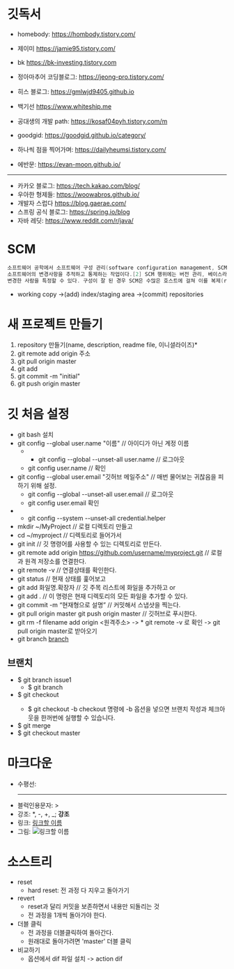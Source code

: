 # 깃독서
* homebody: https://hombody.tistory.com/
* 제이미 https://jamie95.tistory.com/
* bk https://bk-investing.tistory.com
* 정아마추어 코딩블로그: https://jeong-pro.tistory.com/
* 히스 블로그: https://gmlwjd9405.github.io
* 백기선 https://www.whiteship.me
* 공대생의 개발 path: https://kosaf04pyh.tistory.com/m
* goodgid: https://goodgid.github.io/category/
* 하나씩 점을 찍어가며: https://dailyheumsi.tistory.com/

* 에반문: https://evan-moon.github.io/
------

* 카카오 블로그: https://tech.kakao.com/blog/
* 우아한 형제들: https://woowabros.github.io/
* 개발자 스럽다 https://blog.gaerae.com/
* 스프링 공식 블로그: https://spring.io/blog
* 자바 레딧: https://www.reddit.com/r/java/


# SCM
```java
소프트웨어 공학에서 소프트웨어 구성 관리(software configuration management, SCM, S/W CM)[1]는 더 범위가 큰 구성 관리의 학문간 분야의 일부인, 
소프트웨어의 변경사항을 추적하고 통제하는 작업이다.[2] SCM 행위에는 버전 관리, 베이스라인 확립이 포함된다. 무언가 잘못되는 경우 SCM은 변경사항과 
변경한 사람을 특정할 수 있다. 구성이 잘 된 경우 SCM은 수많은 호스트에 걸쳐 이를 복제(replicate)하는 방법을 결정한다.
```
* working copy ->(add) index/staging area ->(commit) repositories

# 새 프로젝트 만들기
1. repository 만들기(name, description, readme file, 이니셜라이즈)*
2. git remote add origin 주소
3. git pull origin master
4. git add 
5. git commit -m "initial"
6. git push origin master

# 깃 처음 설정
* git bash 설치
* git config --global user.name "이름"  // 아이디가 아닌 계정 이름
	* - git config --global --unset-all user.name // 로그아웃
	* git config user.name // 확인
* git config --global user.email "깃허브 메일주소" // 매번 물어보는 귀찮음을 피하기 위해 설정. 
	*  git config --global --unset-all user.email // 로그아웃
	* git config user.email 확인
* - git config --system --unset-all credential.helper
* mkdir ~/MyProject   // 로컬 디렉토리 만들고
* cd ~/myproject      // 디렉토리로 들어가서
* git init            // 깃 명령어를 사용할 수 있는 디렉토리로 만든다.
* git remote add origin https://github.com/username/myproject.git // 로컬과 원격 저장소를 연결한다.
* git remote -v // 연결상태를 확인한다.
* git status          // 현재 상태를 훑어보고
* git add 화일명.확장자  // 깃 주목 리스트에 화일을 추가하고 or
* git add .           // 이 명령은 현재 디렉토리의 모든 화일을 추가할 수 있다.
* git commit -m “현재형으로 설명” // 커밋해서 스냅샷을 찍는다.
* git pull origin master
git push origin master // 깃허브로 푸시한다.
* git rm -f filename add origin <원격주소>  -> * git remote -v 로 확인 -> git pull origin master로 받아오기
* git branch [branch](https://wayhome25.github.io/git/2017/07/08/git-first-pull-request-story/)

## 브랜치
* $ git branch issue1
	* $ git branch
* $ git checkout <branch>
	* $ git checkout -b <branch> checkout 명령에 -b 옵션을 넣으면 브랜치 작성과 체크아웃을 한꺼번에 실행할 수 있습니다.
* $ git merge <commit>
* $ git checkout master


# 마크다운
* 수평선: <hr/>
* 블럭인용문자: >
* 강조: *, -, +, _;  **강조**
* 링크: [링크할 이름](링크주소)
* 그림: ![링크할 이름](그림주소)


# 소스트리
* reset
	* hard reset: 전 과정 다 지우고 돌아가기
* revert
	* reset과 달리 커밋을 보존하면서 내용만 되돌리는 것
	* 전 과정을 1개씩 돌아가야 한다.
* 더블 클릭
	* 전 과정을 더블클릭하여 돌아간다.
	* 원래대로 돌아가려면 'master' 더블 클릭
* 비교하기
	* 옵션에서 dif 파일 설치 -> action dif

